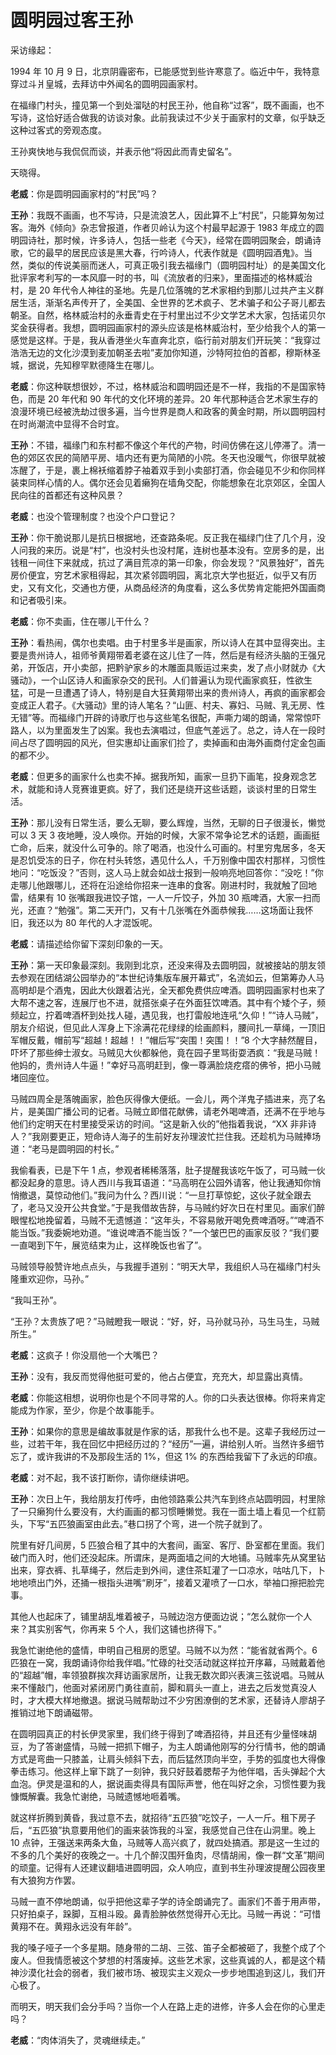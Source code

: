# 圆明园过客王孙

采访缘起：

1994 年 10 月 9 日，北京阴霾密布，已能感觉到些许寒意了。临近中午，我特意穿过斗爿皇城，去拜访中外闻名的圆明园画家村。

在福缘门村头，撞见第一个到处溜哒的村民王孙，他自称“过客”，既不画画，也不写诗，这恰好适合做我的访谈对象。此前我读过不少关于画家村的文章，似乎缺乏这种过客式的旁观态度。

王孙爽快地与我侃侃而谈，并表示他“将因此而青史留名”。

天晓得。

**老威**：你是圆明园画家村的“村民”吗？

**王孙**：我既不画画，也不写诗，只是流浪艺人，因此算不上“村民”，只能算匆匆过客。海外《倾向》杂志曾报道，作者贝岭认为这个村最早起源于 1983 年成立的圆明园诗社，那时候，许多诗人，包括一些老《今天》，经常在圆明园聚会，朗诵诗歌，它的最早的居民应该是黑大春，行吟诗人，代表作就是《圆明园酒鬼》。当然，类似的传说美丽而迷人，可真正吸引我去福缘门（圆明园村址）的是美国文化批评家考利写的一本风靡一时的书，叫《流放者的归来》，里面描述的格林威治村，是 20 年代令人神往的圣地。先是几位落魄的艺术家相约到那儿过共产主义群居生活，渐渐名声传开了，全美国、全世界的艺术疯子、艺术骗子和公子哥儿都去朝圣。自然，格林威治村的永垂青史在于村里出过不少文学艺术大家，包括诺贝尔奖金获得者。我想，圆明园画家村的源头应该是格林威治村，至少给我个人的第一感觉是这样。于是，我从香港坐火车直奔北京，临行前对朋友们开玩笑：“我穿过浩浩无边的文化沙漠到麦加朝圣去啦”麦加你知道，沙特阿拉伯的首都，穆斯林圣城，据说，先知穆罕默德降生在哪儿。

**老威**：你这种联想很妙，不过，格林威治和圆明园还是不一样，我指的不是国家特色，而是 20 年代和 90 年代的文化环境的差异。20 年代那种适合艺术家生存的浪漫环境已经被洗劫过很多遍，当今世界是商人和政客的黄金时期，所以圆明园村在时尚潮流中显得不合时宜。

**王孙**：不错，福缘门和东村都不像这个年代的产物，时间仿佛在这儿停滞了。清一色的郊区农民的简陋平房、墙内还有更为简陋的小院。冬天也没暖气，你很早就被冻醒了，于是，裹上棉袄缩着脖子袖着双手到小卖部打酒，你会碰见不少和你同样装束同样心情的人。偶尔还会见着癞狗在墙角交配，你能想象在北京郊区，全国人民向往的首都还有这种风景？

**老威**：也没个管理制度？也没个户口登记？

**王孙**：你干脆说那儿是抗日根据地，还查路条呢。反正我在福绿门住了几个月，没人问我的来历。说是“村”，也没村头也没村尾，连树也基本没有。空房多的是，出钱租一间住下来就成，抗过了满目荒凉的第一印象，你会发现？“风景独好”，首先房价便宜，穷艺术家租得起，其次紧邻圆明园，离北京大学也挺近，似乎又有历史，又有文化，交通也方便，从商品经济的角度看，这么多优势肯定能把外国画商和记者吸引来。

**老威**：你不卖画，住在哪儿干什么？

**王孙**：看热闹，偶尔也卖唱。由于村里多半是画家，所以诗人在其中显得突出。主要是贵州诗人，祖师爷黄翔带着老婆在这儿住了一阵，然后是有经济头脑的王强兄弟，开饭店，开小卖部，把黔驴家乡的木雕面具贩运过来卖，发了点小财就办《大骚动》，一个山区诗人和画家杂交的民刊。人们普遍认为现代画家疯狂，性欲生猛，可是一旦遭遇了诗人，特别是自大狂黄翔带出来的贵州诗人，再疯的画家都会变成正人君子。《大骚动》里的诗人笔名？“山匪、村夫、寡妇、马贼、乳无房、性无错”等。而福缘门开辟的诗歌厅也与这些笔名很配，声嘶力竭的朗诵，常常惊吓路人，以为里面发生了凶案。我也去演唱过，但底气差远了。总之，诗人在一段时间占尽了圆明园的风光，但实惠却让画家们捡了，卖掉画和由海外画商付定金包画的都不少。

**老威**：但更多的画家什么也卖不掉。据我所知，画家一旦扔下画笔，投身观念艺术，就能和诗人竞赛谁更疯。好了，我们还是绕开这些话题，谈谈村里的日常生活。

**王孙**：那儿没有日常生活，要么无聊，要么辉煌，当然，无聊的日子很漫长，懒觉可以 3 天 3 夜地睡，没人唤你。开始的时候，大家不常争论艺术的话题，画画挺亡命，后来，就没什么可争的。除了喝酒，也没什么可画的。村里穷鬼居多，冬天是忍饥受冻的日子，你在村头转悠，遇见什么人，千万别像中国农村那样，习惯性地问：“吃饭没？”否则，这人马上就会如战士报到一般响亮地回答你：“没吃！”你走哪儿他跟哪儿，还将在沿途给你招来一连串的食客。刚进村时，我就触了回地雷，结果有 10 张嘴跟我进饺子馆，一人一斤饺子，外加 30 瓶啤酒，大家一扫而光，还直？“勉强”。第二天开门，又有十几张嘴在外面恭候我……这场面让我怀旧，我还以为 80 年代的人才混饭呢。

**老威**：请描述给你留下深刻印象的一天。

**王孙**：第一天印象最深刻。我刚到北京，还没来得及去圆明园，就被接站的朋友领去参观在团结湖公园举办的“本世纪诗集版车展开幕式”，名流如云，但第筹办人马高明却是个酒鬼，因此大伙跟着沾光，全天都免费供应啤酒。圆明园画家村也来了大帮不速之客，连展厅也不进，就搭张桌子在外面狂饮啤酒。其中有个矮个子，频频起立，拧着啤酒杯到处找人碰，遇见我，也打雷般地连吼“久仰！”“诗人马贼”，朋友介绍说，但见此人浑身上下涂满花花绿绿的绘画颜料，腰间扎一草绳，一顶旧军帽反戴，帽前写“超越！超越！！”帽后写“突围！突围！！”8 个大字赫然醒目，吓坏了那些绅士淑女。马贼见大伙都躲他，竟在园子里骂街耍洒疯：“我是马贼！他妈的，贵州诗人牛逼！”幸好马高明赶到，像一尊满脸烧疙瘩的佛爷，把小马贼堵回座位。

马贼四周全是落魄画家，脸色灰得像大便纸。一会儿，两个洋鬼子插进来，亮了名片，是美国广播公司的记者。马贼立即借花献佛，请老外喝啤酒，还满不在乎地与他们约定明天在村里接受采访的时间。“这是新入伙的”他指着我说，“XX 非非诗人？”我刚要更正，短命诗人海子的生前好友孙理波忙拦住我。还趁机为马贼捧场道：“老马是圆明园的村长。”

我偷看表，已是下午 1 点，参观者稀稀落落，肚子提醒我该吃午饭了，可马贼一伙都没起身的意思。诗人西川与我耳语道：“马高明在公园外请客，他让我通知你悄悄撤退，莫惊动他们。”我问为什么？西川说：“一旦打草惊蛇，这伙子就全跟去了，老马又没开公共食堂。”于是我借故告辞，与马贼约好次日在村里见。画家们醉眼惺松地挽留着，马贼不无遗憾道：“这年头，不容易敞开喝免费啤酒呀。”“啤酒不能当饭。”我委婉地劝道。“谁说啤酒不能当饭？”一个皱巴巴的画家反驳？“我们要一直喝到下午，展览结束为止，这样晚饭也省了”。

马贼领导般赞许地点点头，与我握手道别：“明天大早，我组织人马在福缘门村头隆重欢迎你，马孙。”

“我叫王孙”。

“王孙？太贵族了吧？”马贼瞪我一眼说：“好，好，马孙就马孙，马生马生，马贼所生。”

**老威**：这疯子！你没扇他一个大嘴巴？

**王孙**：没有，我反而觉得他挺可爱的，他占占便宜，充充大，却显露出真情。

**老威**：你能这相想，说明你也是个不同寻常的人。你的口头表达很棒。你将来肯定能成为作家，至少，你是个故事能手。

**王孙**：如果你的意思是编故事就是作家的话，那我什么也不是。这辈子我经历过一些，过若干年，我在回忆中把经历过的？“经历”一遍，讲给别人听。当然许多细节忘了，或许我讲的不及那段生活的 1%，但这 1% 的东西给我留下了永远的印痕。

**老威**：对不起，我不该打断你，请你继续讲吧。

**王孙**：次日上午，我给朋友打传呼，由他领路乘公共汽车到终点站圆明园，村里除了一只癞狗什么要没有，大约画画的都习惯睡懒觉。我在一面土墙上看见一个红箭头，下写“五匹狼画室由此去。”巷口拐了个弯，进一个院子就到了。

院里有好几间房，5 匹狼合租了其中的大套间，画室、客厅、卧室都在里面。我们破门而入时，他们还没起床。所谓床，是两面墙之间的大地铺。马贼率先从窝里钻出来，穿衣裤、扎草绳子，然后走到外间，逮住茶缸灌了一口凉水，咕咕几下，卜地地喷出门外，还捅一根指头进嘴“刷牙”，接着又灌喷了一口水，举袖口擦把脸完事。

其他人也起床了，铺里胡乱堆着被子，马贼边泡方便面边说；“怎么就你一个人来？其实别客气，你再来 5 个人，我们这铺也挤得下。”

我急忙谢绝他的盛情，申明自己租房的愿望。马贼不以为然：“能省就省两个。6 匹狼在一窝，我朗诵诗你给我伴唱。”忙碌的社交活动就这样拉开序幕，马贼戴着他的“超越”帽，率领狼群挨次拜访画家居所，让我无数次即兴表演三弦说唱。马贼从来不懂敲门，他面对紧闭房门勇往直前，脚和肩头一直上，进去之后发觉真没人时，才大模大样地撤退。据说马贼帮助过不少穷困潦倒的艺术家，还替诗人廖胡子推销过地下朗诵磁带。

在圆明园真正的村长伊灵家里，我们终于得到了啤酒招待，并且还有少量怪味胡豆，为了答谢盛情，马贼一把抓下帽子，为主人朗诵他刚写的分行情书，他的朗诵方式是弯曲一只膝盖，让肩头倾斜下去，而后猛然顶向半空，手势的弧度也大得像拳击练习。他这样上窜下跳了一刻钟，我只好鼓着腮帮子为他伴唱，舌头弹起个大血泡。伊灵是温和的人，据说画卖得具有国际声誉，他在叫好之余，习惯性要为我慷慨解囊。我急忙谢绝，马贼遗憾地咂着嘴。

就这样折腾到黄昏，我过意不去，就招待“五匹狼”吃饺子，一人一斤。租下房子后，“五匹狼”执意要用他们的画来装饰我的斗室，我感觉自己住在山洞里。晚上 10 点钟，王强送来两条大鱼，马贼等人高兴疯了，就四处搞酒。那是这一生过的不多的几个美好的夜晚之一。十几个醉汉围歼鱼肉，尽情胡闹，像一群“文革”期间的顽童。记得有人还建议翻墙进圆明园，众人响应，直到书生孙理波提醒公园夜里有大狼狗方作罢。

马贼一直不停地朗诵，似乎把他这辈子学的诗全朗诵完了。画家们不善于用声带，只好拍桌子，跺脚，互相斗殴。鼻青脸肿依然觉得开心无比。马贼一再说：“可惜黄翔不在。黄翔永远没有年龄”。

我的嗓子哑子一个多星期。随身带的二胡、三弦、笛子全都被砸了，我整个成了个废人。但我情愿被这个梦想的村落废掉。这些艺术家，这些真诚的人，都是这个精神沙漠化社会的弱者，我们被市场、被现实主义观众一步步地围追到这儿，我们开心极了。

而明天，明天我们会分手吗？当你一个人在路上走的进修，许多人会在你的心里走吗？

**老威**：“肉体消失了，灵魂继续走。”
